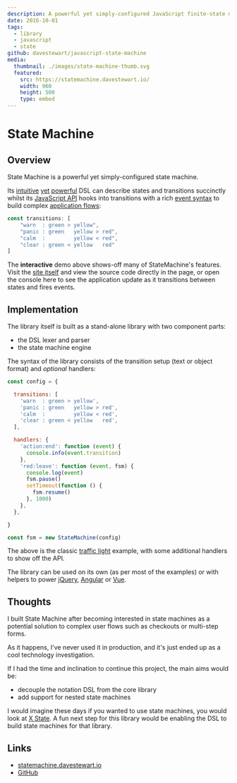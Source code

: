 ```yaml
---
description: A powerful yet simply-configured JavaScript finite-state machine
date: 2016-10-01
tags:
  - library
  - javascript
  - state
github: davestewart/javascript-state-machine
media:
  thumbnail: ./images/state-machine-thumb.svg
  featured:
    src: https://statemachine.davestewart.io/
    width: 960
    height: 500
    type: embed
---
```


# State Machine

## Overview

State Machine is a powerful yet simply-configured state machine.

Its [intuitive](https://statemachine.davestewart.io/html/api/transitions/advanced.html) [yet](https://statemachine.davestewart.io/html/api/transitions/wildcards.html) [powerful](https://statemachine.davestewart.io/html/api/transitions/separators.html) DSL can describe states and transitions succinctly whilst its [JavaScript API](https://statemachine.davestewart.io/html/api/index.html) hooks into transitions with a rich [event syntax](https://statemachine.davestewart.io/html/api/events/interactive.html) to build complex [application flows](https://statemachine.davestewart.io/html/examples/index.html):

```js
const transitions: [
    "warn  : green > yellow",
    "panic : green   yellow > red",
    "calm  :         yellow < red",
    "clear : green < yellow   red"
]
```

The **interactive** demo above shows-off many of StateMachine's features. Visit the [site itself](http://statemachine.davestewart.io) and view the source code directly in the page, or open the console here to see the application update as it transitions between states and fires events.

## Implementation

The library itself is built as a stand-alone library with two component parts:

- the DSL lexer and parser
- the state machine engine

The syntax of the library consists of the transition setup (text or object format) and *optional* handlers:

```js
const config = {

  transitions: [
    'warn  : green > yellow',
    'panic : green   yellow > red',
    'calm  :         yellow < red',
    'clear : green < yellow   red',
  ],

  handlers: {
    'action:end': function (event) {
      console.info(event.transition)
    },
    'red:leave': function (event, fsm) {
      console.log(event)
      fsm.pause()
      setTimeout(function () {
        fsm.resume()
      }, 1000)
    },
  },

}

const fsm = new StateMachine(config)
```

The above is the classic [traffic light](https://statemachine.davestewart.io/html/examples/flows/branching.html) example, with some additional handlers to show off the API.

The library can be used on its own (as per most of the examples) or with helpers to power [jQuery](https://statemachine.davestewart.io/html/setup/helpers/jquery.html), [Angular](https://statemachine.davestewart.io/html/setup/helpers/object.html) or [Vue](https://statemachine.davestewart.io/html/examples/vue/vue-router.html).

## Thoughts

I built State Machine after becoming interested in state machines as a potential solution to complex user flows such as checkouts or multi-step forms.

As it happens, I've never used it in production, and it's just ended up as a cool technology investigation.

If I had the time and inclination to continue this project, the main aims would be:

- decouple the notation DSL from the core library
- add support for nested state machines

 I would imagine these days if you wanted to use state machines, you would look at [X State](https://xstate.js.org/). A fun next step  for this library would be enabling the DSL to build state machines for that library. 

## Links

- [statemachine.davestewart.io](http://statemachine.davestewart.io/)
- [GitHub](https://github.com/davestewart/javascript-state-machine)

